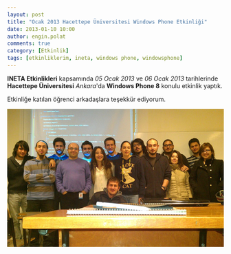 ```yaml
---
layout: post
title: "Ocak 2013 Hacettepe Üniversitesi Windows Phone Etkinliği"
date: 2013-01-10 10:00
author: engin.polat
comments: true
category: [Etkinlik]
tags: [etkinliklerim, ineta, windows phone, windowsphone]
---
```

**INETA Etkinlikleri** kapsamında *05 Ocak 2013* ve *06 Ocak 2013* tarihlerinde **Hacettepe Üniversitesi** *Ankara*'da **Windows Phone 8** konulu etkinlik yaptık.

Etkinliğe katılan öğrenci arkadaşlara teşekkür ediyorum.

![Hacettepe Üniversitesi Ankara, Windows Phone 8 Etkinliği](/assets/uploads/2013/01/hacettepe.jpg)

